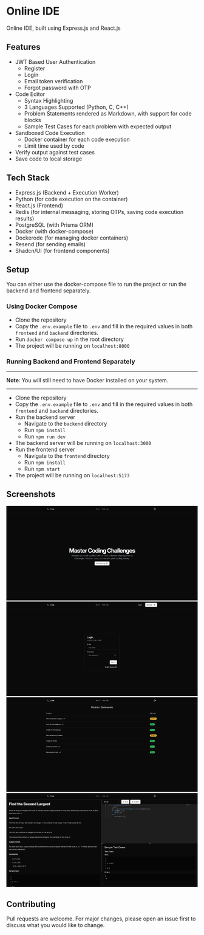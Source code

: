 # Online IDE

Online IDE, built using Express.js and React.js

## Features

-   JWT Based User Authentication
    -   Register
    -   Login
    -   Email token verification
    -   Forgot password with OTP
-   Code Editor
    -   Syntax Highlighting
    -   3 Languages Supported (Python, C, C++)
    -   Problem Statements rendered as Markdown, with support for code blocks
    -   Sample Test Cases for each problem with expected output
-   Sandboxed Code Execution
    -   Docker container for each code execution
    -   Limit time used by code
-   Verify output against test cases
-   Save code to local storage

## Tech Stack

-   Express.js (Backend + Execution Worker)
-   Python (for code execution on the container)
-   React.js (Frontend)
-   Redis (for internal messaging, storing OTPs, saving code execution results)
-   PostgreSQL (with Prisma ORM)
-   Docker (with docker-compose)
-   Dockerode (for managing docker containers)
-   Resend (for sending emails)
-   Shadcn/UI (for frontend components)

## Setup

You can either use the docker-compose file to run the project or run the backend and frontend separately.

### Using Docker Compose

-   Clone the repository
-   Copy the `.env.example` file to `.env` and fill in the required values in both `frontend` and `backend` directories.
-   Run `docker compose up` in the root directory
-   The project will be running on `localhost:8000`

### Running Backend and Frontend Separately

---

**Note**:
You will still need to have Docker installed on your system.

---

-   Clone the repository
-   Copy the `.env.example` file to `.env` and fill in the required values in both `frontend` and `backend` directories.
-   Run the backend server
    -   Navigate to the `backend` directory
    -   Run `npm install`
    -   Run `npm run dev`
-   The backend server will be running on `localhost:3000`
-   Run the frontend server
    -   Navigate to the `frontend` directory
    -   Run `npm install`
    -   Run `npm start`
-   The project will be running on `localhost:5173`

## Screenshots

![Home](assets/screenshots/home.png)
![Login](assets/screenshots/login.png)
![Problem Statements](assets/screenshots/problemstatments.png)
![Problem Submission](assets/screenshots/problemsubmission.png)

## Contributing

Pull requests are welcome. For major changes, please open an issue first to discuss what you would like to change.
